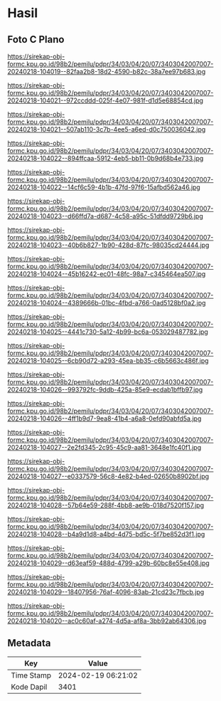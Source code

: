 # Hasil

## Foto C Plano

https://sirekap-obj-formc.kpu.go.id/98b2/pemilu/pdpr/34/03/04/20/07/3403042007007-20240218-104019--82faa2b8-18d2-4590-b82c-38a7ee97b683.jpg

https://sirekap-obj-formc.kpu.go.id/98b2/pemilu/pdpr/34/03/04/20/07/3403042007007-20240218-104021--972ccddd-025f-4e07-981f-d1d5e68854cd.jpg

https://sirekap-obj-formc.kpu.go.id/98b2/pemilu/pdpr/34/03/04/20/07/3403042007007-20240218-104021--507ab110-3c7b-4ee5-a6ed-d0c750036042.jpg

https://sirekap-obj-formc.kpu.go.id/98b2/pemilu/pdpr/34/03/04/20/07/3403042007007-20240218-104022--894ffcaa-5912-4eb5-bb11-0b9d68b4e733.jpg

https://sirekap-obj-formc.kpu.go.id/98b2/pemilu/pdpr/34/03/04/20/07/3403042007007-20240218-104022--14cf6c59-4b1b-47fd-97f6-15afbd562a46.jpg

https://sirekap-obj-formc.kpu.go.id/98b2/pemilu/pdpr/34/03/04/20/07/3403042007007-20240218-104023--d66ffd7a-d687-4c58-a95c-51dfdd9729b6.jpg

https://sirekap-obj-formc.kpu.go.id/98b2/pemilu/pdpr/34/03/04/20/07/3403042007007-20240218-104023--40b6b827-1b90-428d-87fc-98035cd24444.jpg

https://sirekap-obj-formc.kpu.go.id/98b2/pemilu/pdpr/34/03/04/20/07/3403042007007-20240218-104024--45b16242-ec01-48fc-98a7-c345464ea507.jpg

https://sirekap-obj-formc.kpu.go.id/98b2/pemilu/pdpr/34/03/04/20/07/3403042007007-20240218-104024--4389666b-01bc-4fbd-a766-0ad5128bf0a2.jpg

https://sirekap-obj-formc.kpu.go.id/98b2/pemilu/pdpr/34/03/04/20/07/3403042007007-20240218-104025--4441c730-5a12-4b99-bc6a-053029487782.jpg

https://sirekap-obj-formc.kpu.go.id/98b2/pemilu/pdpr/34/03/04/20/07/3403042007007-20240218-104025--6cb90d72-a293-45ea-bb35-c6b5663c486f.jpg

https://sirekap-obj-formc.kpu.go.id/98b2/pemilu/pdpr/34/03/04/20/07/3403042007007-20240218-104026--993792fc-9ddb-425a-85e9-ecdab1bffb97.jpg

https://sirekap-obj-formc.kpu.go.id/98b2/pemilu/pdpr/34/03/04/20/07/3403042007007-20240218-104026--4ff1b9d7-9ea8-41b4-a6a8-0efd90abfd5a.jpg

https://sirekap-obj-formc.kpu.go.id/98b2/pemilu/pdpr/34/03/04/20/07/3403042007007-20240218-104027--2e2fd345-2c95-45c9-aa81-3648e1fc40f1.jpg

https://sirekap-obj-formc.kpu.go.id/98b2/pemilu/pdpr/34/03/04/20/07/3403042007007-20240218-104027--e0337579-56c8-4e82-b4ed-02650b8902bf.jpg

https://sirekap-obj-formc.kpu.go.id/98b2/pemilu/pdpr/34/03/04/20/07/3403042007007-20240218-104028--57b64e59-288f-4bb8-ae9b-018d7520f157.jpg

https://sirekap-obj-formc.kpu.go.id/98b2/pemilu/pdpr/34/03/04/20/07/3403042007007-20240218-104028--b4a9d1d8-a4bd-4d75-bd5c-5f7be852d3f1.jpg

https://sirekap-obj-formc.kpu.go.id/98b2/pemilu/pdpr/34/03/04/20/07/3403042007007-20240218-104029--d63eaf59-488d-4799-a29b-60bc8e55e408.jpg

https://sirekap-obj-formc.kpu.go.id/98b2/pemilu/pdpr/34/03/04/20/07/3403042007007-20240218-104029--18407956-76af-4096-83ab-21cd23c7fbcb.jpg

https://sirekap-obj-formc.kpu.go.id/98b2/pemilu/pdpr/34/03/04/20/07/3403042007007-20240218-104020--ac0c60af-a274-4d5a-af8a-3bb92ab64306.jpg


## Metadata

| Key        | Value               |
| ---------- | ------------------- |
| Time Stamp | 2024-02-19 06:21:02 |
| Kode Dapil | 3401                |



